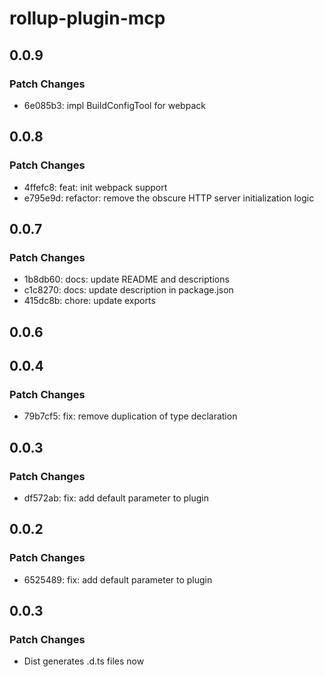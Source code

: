 # rollup-plugin-mcp

## 0.0.9

### Patch Changes

- 6e085b3: impl BuildConfigTool for webpack

## 0.0.8

### Patch Changes

- 4ffefc8: feat: init webpack support
- e795e9d: refactor: remove the obscure HTTP server initialization logic

## 0.0.7

### Patch Changes

- 1b8db60: docs: update README and descriptions
- c1c8270: docs: update description in package.json
- 415dc8b: chore: update exports

## 0.0.6

## 0.0.4

### Patch Changes

- 79b7cf5: fix: remove duplication of type declaration

## 0.0.3

### Patch Changes

- df572ab: fix: add default parameter to plugin

## 0.0.2

### Patch Changes

- 6525489: fix: add default parameter to plugin

## 0.0.3

### Patch Changes

- Dist generates .d.ts files now
